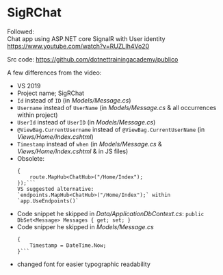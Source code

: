 # SigRChat

Followed:  
Chat app using ASP.NET core SignalR with User identity  
https://www.youtube.com/watch?v=RUZLIh4Vo20

Src code: https://github.com/dotnettrainingacademy/publico

A few differences from the video:
- VS 2019
- Project name; SigRChat
- `Id` instead of `ID` (in _Models/Message.cs_)
- `Username` instead of `UserName` (in _Models/Message.cs_ & all occurrences within project)
- `UserId` instead of `UserID` (in _Models/Message.cs_)
- `@ViewBag.CurrentUsername` instead of `@ViewBag.CurrentUserName` (in _Views/Home/Index.cshtml_)
- `Timestamp` instead of `when` (in _Models/Message.cs_ & _Views/Home/Index.cshtml_ & in JS files)
- Obsolete:
	```app.UseSignalR(route =>
	{
		route.MapHub<ChatHub>("/Home/Index");
	});```
	VS suggested alternative:
	`endpoints.MapHub<ChatHub>("/Home/Index");` within `app.UseEndpoints()`
- Code snippet he skipped in _Data/ApplicationDbContext.cs_: 
	`public DbSet<Message> Messages { get; set; }`
- Code snipper he skipped in _Models/Message.cs_ 
	```public Message()
	{
		Timestamp = DateTime.Now;
	}```
- changed font for easier typographic readability

